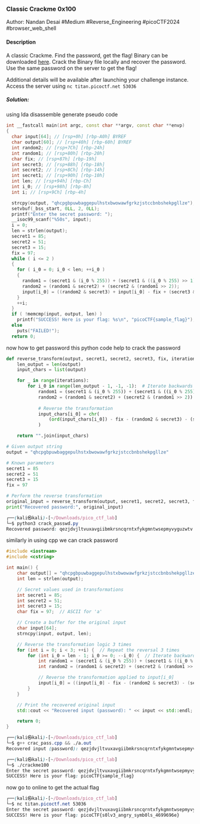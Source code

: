### Classic Crackme 0x100

Author: Nandan Desai
#Medium #Reverse_Engineering #picoCTF2024 #browser_web_shell 
#### Description

A classic Crackme. Find the password, get the flag! Binary can be downloaded [here](https://artifacts.picoctf.net/c_titan/105/crackme100). Crack the Binary file locally and recover the password. Use the same password on the server to get the flag!

Additional details will be available after launching your challenge instance.
Access the server using `nc titan.picoctf.net 53036`

##### Solution:
using Ida disassemble generate pseudo code

```cpp
int __fastcall main(int argc, const char **argv, const char **envp)
{
  char input[64]; // [rsp+0h] [rbp-A0h] BYREF
  char output[60]; // [rsp+40h] [rbp-60h] BYREF
  int random2; // [rsp+7Ch] [rbp-24h]
  int random1; // [rsp+80h] [rbp-20h]
  char fix; // [rsp+87h] [rbp-19h]
  int secret3; // [rsp+88h] [rbp-18h]
  int secret2; // [rsp+8Ch] [rbp-14h]
  int secret1; // [rsp+90h] [rbp-10h]
  int len; // [rsp+94h] [rbp-Ch]
  int i_0; // [rsp+98h] [rbp-8h]
  int i; // [rsp+9Ch] [rbp-4h]

  strcpy(output, "qhcpgbpuwbaggepulhstxbwowawfgrkzjstccbnbshekpgllze");
  setvbuf(_bss_start, 0LL, 2, 0LL);
  printf("Enter the secret password: ");
  __isoc99_scanf("%50s", input);
  i = 0;
  len = strlen(output);
  secret1 = 85;
  secret2 = 51;
  secret3 = 15;
  fix = 97;
  while ( i <= 2 )
  {
    for ( i_0 = 0; i_0 < len; ++i_0 )
    {
      random1 = (secret1 & (i_0 % 255)) + (secret1 & ((i_0 % 255) >> 1));
      random2 = (random1 & secret2) + (secret2 & (random1 >> 2));
      input[i_0] = ((random2 & secret3) + input[i_0] - fix + (secret3 & (random2 >> 4))) % 26 + fix;
    }
    ++i;
  }
  if ( !memcmp(input, output, len) )
    printf("SUCCESS! Here is your flag: %s\n", "picoCTF{sample_flag}");
  else
    puts("FAILED!");
  return 0;
```

now how to get password
this python code help to crack the password

```python
def reverse_transform(output, secret1, secret2, secret3, fix, iterations):
    len_output = len(output)
    input_chars = list(output)

    for _ in range(iterations):
        for i_0 in range(len_output - 1, -1, -1):  # Iterate backwards
            random1 = (secret1 & (i_0 % 255)) + (secret1 & ((i_0 % 255) >> 1))
            random2 = (random1 & secret2) + (secret2 & (random1 >> 2))
            
            # Reverse the transformation
            input_chars[i_0] = chr(
                (ord(input_chars[i_0]) - fix - (random2 & secret3) - (secret3 & (random2 >> 4))) % 26 + fix
            )

    return "".join(input_chars)

# Given output string
output = "qhcpgbpuwbaggepulhstxbwowawfgrkzjstccbnbshekpgllze"

# Known parameters
secret1 = 85
secret2 = 51
secret3 = 15
fix = 97

# Perform the reverse transformation
original_input = reverse_transform(output, secret1, secret2, secret3, fix, 3)
print("Recovered password:", original_input)
```

```css
┌──(kali㉿kali)-[~/Downloads/pico_ctf_lab]
└─$ python3 crack_passwd.py
Recovered password: qezjdvjltvuxavgiibmkrsncqrntxfykgmntwsepmyvyguzwtv
```

similarly in using cpp we can crack password

```cpp
#include <iostream>
#include <cstring>

int main() {
    char output[] = "qhcpgbpuwbaggepulhstxbwowawfgrkzjstccbnbshekpgllze";
    int len = strlen(output);

    // Secret values used in transformations
    int secret1 = 85;
    int secret2 = 51;
    int secret3 = 15;
    char fix = 97;  // ASCII for 'a'

    // Create a buffer for the original input
    char input[64];
    strncpy(input, output, len);

    // Reverse the transformation logic 3 times
    for (int i = 0; i < 3; ++i) {  // Repeat the reversal 3 times
        for (int i_0 = len - 1; i_0 >= 0; --i_0) {  // Iterate backwards
            int random1 = (secret1 & (i_0 % 255)) + (secret1 & ((i_0 % 255) >> 1));
            int random2 = (random1 & secret2) + (secret2 & (random1 >> 2));

            // Reverse the transformation applied to input[i_0]
            input[i_0] = ((input[i_0] - fix - (random2 & secret3) - (secret3 & (random2 >> 4))) + 26) % 26 + fix;
        }
    }

    // Print the recovered original input
    std::cout << "Recovered input (password): " << input << std::endl;

    return 0;
}

```

```css
┌──(kali㉿kali)-[~/Downloads/pico_ctf_lab]
└─$ g++ crac_pass.cpp && ./a.out
Recovered input (password): qezjdvjltvuxavgiibmkrsncqrntxfykgmntwsepmyvyguzwtv
```

```css
┌──(kali㉿kali)-[~/Downloads/pico_ctf_lab]
└─$ ./crackme100
Enter the secret password: qezjdvjltvuxavgiibmkrsncqrntxfykgmntwsepmyvyguzwtv
SUCCESS! Here is your flag: picoCTF{sample_flag}
```

now go to online to get the actual flag

```css
┌──(kali㉿kali)-[~/Downloads/pico_ctf_lab]
└─$ nc titan.picoctf.net 53036
Enter the secret password: qezjdvjltvuxavgiibmkrsncqrntxfykgmntwsepmyvyguzwtv
SUCCESS! Here is your flag: picoCTF{s0lv3_angry_symb0ls_4699696e}
```